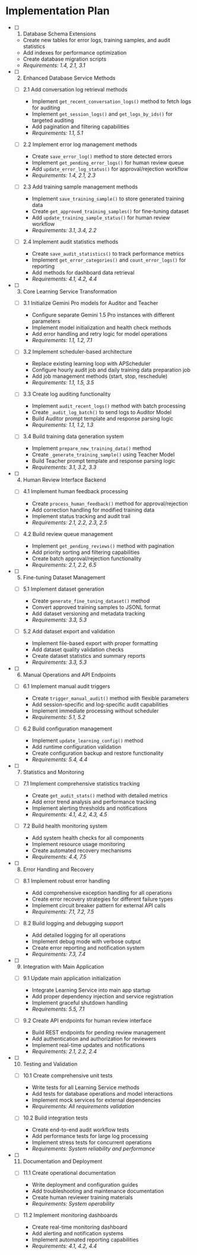 # Implementation Plan

- [ ] 1. Database Schema Extensions
  - Create new tables for error logs, training samples, and audit statistics
  - Add indexes for performance optimization
  - Create database migration scripts
  - _Requirements: 1.4, 2.1, 3.1_

- [ ] 2. Enhanced Database Service Methods
  - [ ] 2.1 Add conversation log retrieval methods
    - Implement `get_recent_conversation_logs()` method to fetch logs for auditing
    - Implement `get_session_logs()` and `get_logs_by_ids()` for targeted auditing
    - Add pagination and filtering capabilities
    - _Requirements: 1.1, 5.1_

  - [ ] 2.2 Implement error log management methods
    - Create `save_error_log()` method to store detected errors
    - Implement `get_pending_error_logs()` for human review queue
    - Add `update_error_log_status()` for approval/rejection workflow
    - _Requirements: 1.4, 2.1, 2.3_

  - [ ] 2.3 Add training sample management methods
    - Implement `save_training_sample()` to store generated training data
    - Create `get_approved_training_samples()` for fine-tuning dataset
    - Add `update_training_sample_status()` for human review workflow
    - _Requirements: 3.1, 3.4, 2.2_

  - [ ] 2.4 Implement audit statistics methods
    - Create `save_audit_statistics()` to track performance metrics
    - Implement `get_error_categories()` and `count_error_logs()` for reporting
    - Add methods for dashboard data retrieval
    - _Requirements: 4.1, 4.2, 4.4_

- [ ] 3. Core Learning Service Transformation
  - [ ] 3.1 Initialize Gemini Pro models for Auditor and Teacher
    - Configure separate Gemini 1.5 Pro instances with different parameters
    - Implement model initialization and health check methods
    - Add error handling and retry logic for model operations
    - _Requirements: 1.1, 1.2, 7.1_

  - [ ] 3.2 Implement scheduler-based architecture
    - Replace existing learning loop with APScheduler
    - Configure hourly audit job and daily training data preparation job
    - Add job management methods (start, stop, reschedule)
    - _Requirements: 1.1, 1.5, 3.5_

  - [ ] 3.3 Create log auditing functionality
    - Implement `audit_recent_logs()` method with batch processing
    - Create `_audit_log_batch()` to send logs to Auditor Model
    - Build Auditor prompt template and response parsing logic
    - _Requirements: 1.1, 1.2, 1.3_

  - [ ] 3.4 Build training data generation system
    - Implement `prepare_new_training_data()` method
    - Create `_generate_training_sample()` using Teacher Model
    - Build Teacher prompt template and response parsing logic
    - _Requirements: 3.1, 3.2, 3.3_

- [ ] 4. Human Review Interface Backend
  - [ ] 4.1 Implement human feedback processing
    - Create `process_human_feedback()` method for approval/rejection
    - Add correction handling for modified training data
    - Implement status tracking and audit trail
    - _Requirements: 2.1, 2.2, 2.3, 2.5_

  - [ ] 4.2 Build review queue management
    - Implement `get_pending_reviews()` method with pagination
    - Add priority sorting and filtering capabilities
    - Create batch approval/rejection functionality
    - _Requirements: 2.1, 2.2, 6.5_

- [ ] 5. Fine-tuning Dataset Management
  - [ ] 5.1 Implement dataset generation
    - Create `generate_fine_tuning_dataset()` method
    - Convert approved training samples to JSONL format
    - Add dataset versioning and metadata tracking
    - _Requirements: 3.3, 5.3_

  - [ ] 5.2 Add dataset export and validation
    - Implement file-based export with proper formatting
    - Add dataset quality validation checks
    - Create dataset statistics and summary reports
    - _Requirements: 3.3, 5.3_

- [ ] 6. Manual Operations and API Endpoints
  - [ ] 6.1 Implement manual audit triggers
    - Create `trigger_manual_audit()` method with flexible parameters
    - Add session-specific and log-specific audit capabilities
    - Implement immediate processing without scheduler
    - _Requirements: 5.1, 5.2_

  - [ ] 6.2 Build configuration management
    - Implement `update_learning_config()` method
    - Add runtime configuration validation
    - Create configuration backup and restore functionality
    - _Requirements: 5.4, 4.4_

- [ ] 7. Statistics and Monitoring
  - [ ] 7.1 Implement comprehensive statistics tracking
    - Create `get_audit_stats()` method with detailed metrics
    - Add error trend analysis and performance tracking
    - Implement alerting thresholds and notifications
    - _Requirements: 4.1, 4.2, 4.3, 4.5_

  - [ ] 7.2 Build health monitoring system
    - Add system health checks for all components
    - Implement resource usage monitoring
    - Create automated recovery mechanisms
    - _Requirements: 4.4, 7.5_

- [ ] 8. Error Handling and Recovery
  - [ ] 8.1 Implement robust error handling
    - Add comprehensive exception handling for all operations
    - Create error recovery strategies for different failure types
    - Implement circuit breaker pattern for external API calls
    - _Requirements: 7.1, 7.2, 7.5_

  - [ ] 8.2 Build logging and debugging support
    - Add detailed logging for all operations
    - Implement debug mode with verbose output
    - Create error reporting and notification system
    - _Requirements: 7.3, 7.4_

- [ ] 9. Integration with Main Application
  - [ ] 9.1 Update main application initialization
    - Integrate Learning Service into main app startup
    - Add proper dependency injection and service registration
    - Implement graceful shutdown handling
    - _Requirements: 5.5, 7.1_

  - [ ] 9.2 Create API endpoints for human review interface
    - Build REST endpoints for pending review management
    - Add authentication and authorization for reviewers
    - Implement real-time updates and notifications
    - _Requirements: 2.1, 2.2, 2.4_

- [ ] 10. Testing and Validation
  - [ ] 10.1 Create comprehensive unit tests
    - Write tests for all Learning Service methods
    - Add tests for database operations and model interactions
    - Implement mock services for external dependencies
    - _Requirements: All requirements validation_

  - [ ] 10.2 Build integration tests
    - Create end-to-end audit workflow tests
    - Add performance tests for large log processing
    - Implement stress tests for concurrent operations
    - _Requirements: System reliability and performance_

- [ ] 11. Documentation and Deployment
  - [ ] 11.1 Create operational documentation
    - Write deployment and configuration guides
    - Add troubleshooting and maintenance documentation
    - Create human reviewer training materials
    - _Requirements: System operability_

  - [ ] 11.2 Implement monitoring dashboards
    - Create real-time monitoring dashboard
    - Add alerting and notification systems
    - Implement automated reporting capabilities
    - _Requirements: 4.1, 4.2, 4.4_